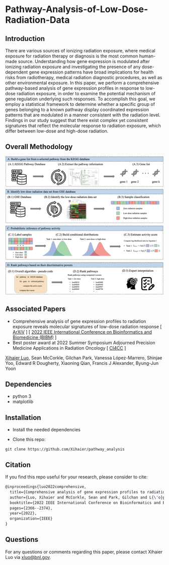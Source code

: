 # Pathway-Analysis-of-Low-Dose-Radiation-Data
## Introduction
There are various sources of ionizing radiation exposure, where medical exposure for radiation therapy or diagnosis is the most common human-made source. Understanding how gene expression is modulated after ionizing radiation exposure and investigating the presence of any dose-dependent gene expression patterns have broad implications for health risks from radiotherapy, medical radiation diagnostic procedures, as well as other environmental exposure. In this paper, we perform a comprehensive pathway-based analysis of gene expression profiles in response to low-dose radiation exposure, in order to examine the potential mechanism of gene regulation underlying such responses. To accomplish this goal, we employ a statistical framework to determine whether a specific group of genes belonging to a known pathway display coordinated expression patterns that are modulated in a manner consistent with the radiation level. Findings in our study suggest that there exist complex yet consistent signatures that reflect the molecular response to radiation exposure, which differ between low-dose and high-dose radiation.

## Overall Methodology
<p><img src="img/method.png" title="Method" width="900"><p>

## Associated Papers
- Comprehensive analysis of gene expression profiles to radiation exposure reveals molecular signatures of low-dose radiation response [ [ArXiV](https://arxiv.org/abs/2301.01769) ] [ [2022 IEEE International Conference on Bioinformatics and Biomedicine (BIBM)](https://ieeexplore.ieee.org/abstract/document/9995607) ]
- Best poster award at 2022 Summer Symposium Adjourned Precision Medicine Applications in Radiation Oncology [ [CI4CC](https://www.ci4cc.org/2022-InPerson-society-symposium) ]

[Xihaier Luo](https://xihaier.github.io/), Sean McCorkle, Gilchan Park, Vanessa López-Marrero, Shinjae Yoo, Edward R Dougherty, Xiaoning Qian, Francis J Alexander, Byung-Jun Yoon


## Dependencies
- python 3
- matplotlib


## Installation

- Install the needed dependencies

- Clone this repo:

```
git clone https://github.com/Xihaier/pathway_analysis
```

## Citation

If you find this repo useful for your research, please consider to cite:

```latex
@inproceedings{luo2022comprehensive,
  title={Comprehensive analysis of gene expression profiles to radiation exposure reveals molecular signatures of low-dose radiation response},
  author={Luo, Xihaier and McCorkle, Sean and Park, Gilchan and L{\'o}pez-Marrero, Vanessa and Yoo, Shinjae and Dougherty, Edward R and Qian, Xiaoning and Alexander, Francis J and Yoon, Byung-Jun},
  booktitle={2022 IEEE International Conference on Bioinformatics and Biomedicine (BIBM)},
  pages={2366--2374},
  year={2022},
  organization={IEEE}
}
```

## Questions

For any questions or comments regarding this paper, please contact Xihaier Luo via [xluo@bnl.gov](mailto:xluo@bnl.gov).

